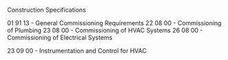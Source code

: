 Construction Specifications

01 91 13 - General Commissioning Requirements
22 08 00 - Commissioning of Plumbing
23 08 00 - Commissioning of HVAC Systems
26 08 00 - Commissioning of Electrical Systems

23 09 00 - Instrumentation and Control for HVAC
